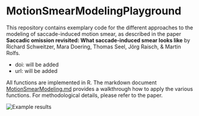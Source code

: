 # MotionSmearModelingPlayground

This repository contains exemplary code for the different approaches to the modeling of saccade-induced motion smear, as described in the paper **Saccadic omission revisited: What saccade-induced smear looks like** by Richard Schweitzer, Mara Doering, Thomas Seel, Jörg Raisch, & Martin Rolfs. 
- doi: will be added
- url: will be added

All functions are implemented in R. The markdown document [MotionSmearModeling.md](../main/MotionSmearModeling.md) provides a walkthrough how to apply the various functions. For methodological details, please refer to the paper. 

![Example results](../main/SLM_model_ver1_files/figure-gfm/unnamed-chunk-17-11.png)